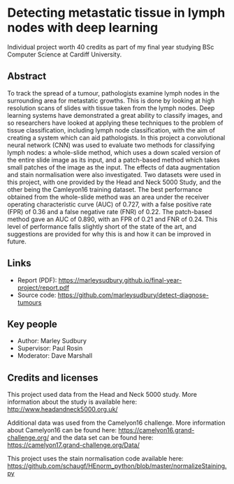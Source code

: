 # Detecting metastatic tissue in lymph nodes with deep learning

Individual project worth 40 credits as part of my final year studying BSc Computer Science at Cardiff University.

## Abstract

To track the spread of a tumour, pathologists examine lymph nodes in the surrounding area for metastatic growths. This is done by looking at high resolution scans of slides with tissue taken from the lymph nodes. Deep learning systems have demonstrated a great ability to classify images, and so researchers have looked at applying these techniques to the problem of tissue classification, including lymph node classification, with the aim of creating a system which can aid pathologists. In this project a convolutional neural network (CNN) was used to evaluate two methods for classifying lymph nodes: a whole-slide method, which uses a down scaled version of the entire slide image as its input, and a patch-based method which takes small patches of the image as the input. The effects of data augmentation and stain normalisation were also investigated. Two datasets were used in this project, with one provided by the Head and Neck 5000 Study, and the other being the Camleyon16 training dataset. The best performance obtained from the whole-slide method was an area under the receiver operating characteristic curve (AUC) of 0.727, with a false positive rate (FPR) of 0.36 and a false negative rate (FNR) of 0.22. The patch-based method gave an AUC of 0.890, with an FPR of 0.21 and FNR of 0.24. This level of performance falls slightly short of the state of the art, and suggestions are provided for why this is and how it can be improved in future.

## Links

* Report (PDF): https://marleysudbury.github.io/final-year-project/report.pdf
* Source code: https://github.com/marleysudbury/detect-diagnose-tumours

## Key people

* Author: Marley Sudbury
* Supervisor: Paul Rosin
* Moderator: Dave Marshall

## Credits and licenses

This project used data from the Head and Neck 5000 study. More information about the study is available here: http://www.headandneck5000.org.uk/

Additional data was used from the Camelyon16 challenge. More information about Camelyon16 can be found here: https://camelyon16.grand-challenge.org/ and the data set can be found here: https://camelyon17.grand-challenge.org/Data/

This project uses the stain normalisation code available here: https://github.com/schaugf/HEnorm_python/blob/master/normalizeStaining.py

